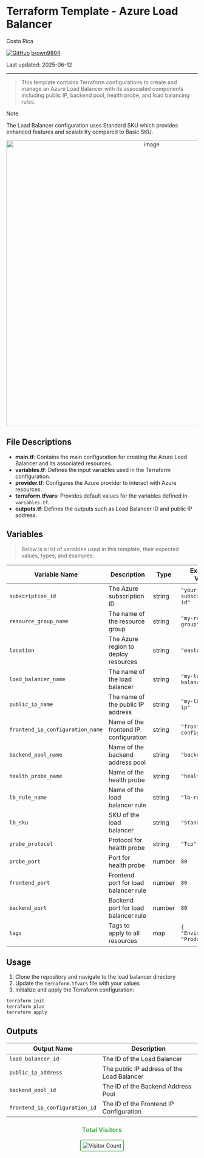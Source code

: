 # Terraform Template - Azure Load Balancer

Costa Rica

[![GitHub](https://img.shields.io/badge/--181717?logo=github&logoColor=ffffff)](https://github.com/)
[brown9804](https://github.com/brown9804)

Last updated: 2025-06-12

----------

> This template contains Terraform configurations to create and manage an Azure Load Balancer with its associated components including public IP, backend pool, health probe, and load balancing rules.

> [!NOTE]
> The Load Balancer configuration uses Standard SKU which provides enhanced features and scalability compared to Basic SKU.

<p align="center">
    <img width="750" alt="image" src="https://github.com/user-attachments/assets/b4f46023-3b27-4ff3-a637-dfc9deedf4aa">
</p>

## File Descriptions

- **main.tf**: Contains the main configuration for creating the Azure Load Balancer and its associated resources.
- **variables.tf**: Defines the input variables used in the Terraform configuration.
- **provider.tf**: Configures the Azure provider to interact with Azure resources.
- **terraform.tfvars**: Provides default values for the variables defined in `variables.tf`.
- **outputs.tf**: Defines the outputs such as Load Balancer ID and public IP address.

## Variables

> Below is a list of variables used in this template, their expected values, types, and examples:

| Variable Name | Description | Type | Example Value |
|--------------|-------------|------|---------------|
| `subscription_id` | The Azure subscription ID | string | `"your-subscription-id"` |
| `resource_group_name` | The name of the resource group | string | `"my-resource-group"` |
| `location` | The Azure region to deploy resources | string | `"eastus"` |
| `load_balancer_name` | The name of the load balancer | string | `"my-load-balancer"` |
| `public_ip_name` | The name of the public IP address | string | `"my-lb-public-ip"` |
| `frontend_ip_configuration_name` | Name of the frontend IP configuration | string | `"frontend-ip-config"` |
| `backend_pool_name` | Name of the backend address pool | string | `"backend-pool"` |
| `health_probe_name` | Name of the health probe | string | `"health-probe"` |
| `lb_rule_name` | Name of the load balancer rule | string | `"lb-rule"` |
| `lb_sku` | SKU of the load balancer | string | `"Standard"` |
| `probe_protocol` | Protocol for health probe | string | `"Tcp"` |
| `probe_port` | Port for health probe | number | `80` |
| `frontend_port` | Frontend port for load balancer rule | number | `80` |
| `backend_port` | Backend port for load balancer rule | number | `80` |
| `tags` | Tags to apply to all resources | map | `{ "Environment": "Production" }` |

## Usage

1. Clone the repository and navigate to the load balancer directory
2. Update the `terraform.tfvars` file with your values
3. Initialize and apply the Terraform configuration:

```bash
terraform init
terraform plan
terraform apply
```

## Outputs

| Output Name | Description |
|-------------|-------------|
| `load_balancer_id` | The ID of the Load Balancer |
| `public_ip_address` | The public IP address of the Load Balancer |
| `backend_pool_id` | The ID of the Backend Address Pool |
| `frontend_ip_configuration_id` | The ID of the Frontend IP Configuration |

<div align="center">
  <h3 style="color: #4CAF50;">Total Visitors</h3>
  <img src="https://profile-counter.glitch.me/brown9804/count.svg" alt="Visitor Count" style="border: 2px solid #4CAF50; border-radius: 5px; padding: 5px;"/>
</div>
